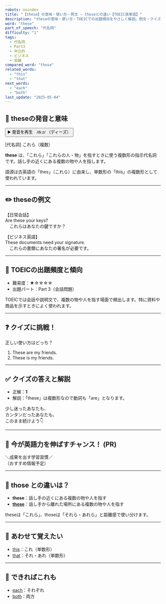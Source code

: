 ```yaml
---
robots: noindex
title: "【these】の意味・使い方・例文 ― thoseとの違い【TOEIC英単語】"
description: "theseの意味・使い方・TOEICでの出題傾向をやさしく解説。例文・クイズ付きでthoseとの違いもわかりやすく学べます。"
word: "these"
part_of_speech: "代名詞"
difficulty: "1"
tags:
  - 代名詞
  - Part3
  - 中立的
  - ビジネス
  - 会議
compared_word: "those"
related_words:
  - "this"
  - "that"
next_words:
  - "each"
  - "both"
last_update: "2025-05-04"
---
```


## 🔰 theseの発音と意味

<button class="play-audio" onclick="playTTS('these')">
  <span class="play-audio-main">
    ▶️ 発音を再生　/ðiːz/
  </span>
  <span class="play-audio-sub">
    （ディーズ）
  </span>
</button>

[代名詞] これら（複数）

**these** は、「これら」「これらの人・物」を指すときに使う複数形の指示代名詞です。話し手の近くにある複数の物や人を指します。

語源は古英語の「thes」（これら）に由来し、単数形の「this」の複数形として使われています。

---

## ✏️ theseの例文

【日常会話】  
Are these your keys?  
　これらはあなたの鍵ですか？

【ビジネス英語】  
These documents need your signature.  
　これらの書類にあなたの署名が必要です。

---

## 🎯 TOEICの出題頻度と傾向

- 難易度：★☆☆☆☆
- 出題パート：Part 3（会話問題）

TOEICでは会話や説明文で、複数の物や人を指す場面で頻出します。特に資料や商品を示すときによく使われます。

---

## ❓ クイズに挑戦！

正しい使い方はどっち？

1. These are my friends.  
2. These is my friends.

---

## ✅ クイズの答えと解説

- 正解：**1**
- 解説：「these」は複数形なので動詞も「are」となります。

少し迷ったあなたも、  
カンタンだったあなたも、  
このまま続けよう👇️

---

## 🚀 今が英語力を伸ばすチャンス！ (PR)

<div class="info-center">
＼成果を出す学習習慣／<br>  
（おすすめ情報予定）
</div>

---

## 🤔  those との違いは？

- **these**：話し手の近くにある複数の物や人を指す
- **[those](/word/those/)**：話し手から離れた場所にある複数の物や人を指す

theseは「これら」、thoseは「それら・あれら」と距離感で使い分けます。

---

## 🧩 あわせて覚えたい

- [this](/word/this/)：これ（単数形）
- [that](/word/that/)：それ・あれ（単数形）

---

## 📖 できればこれも

- [each](/word/each/)：それぞれ
- [both](/word/both/)：両方

<!-- cvid: aid00_bid26 -->
